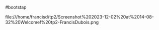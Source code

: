 #bootstap


file:///home/francisd/tp2/Screenshot%202023-12-02%20at%2014-08-32%20Welcome!%20tp2-FrancisDubois.png
